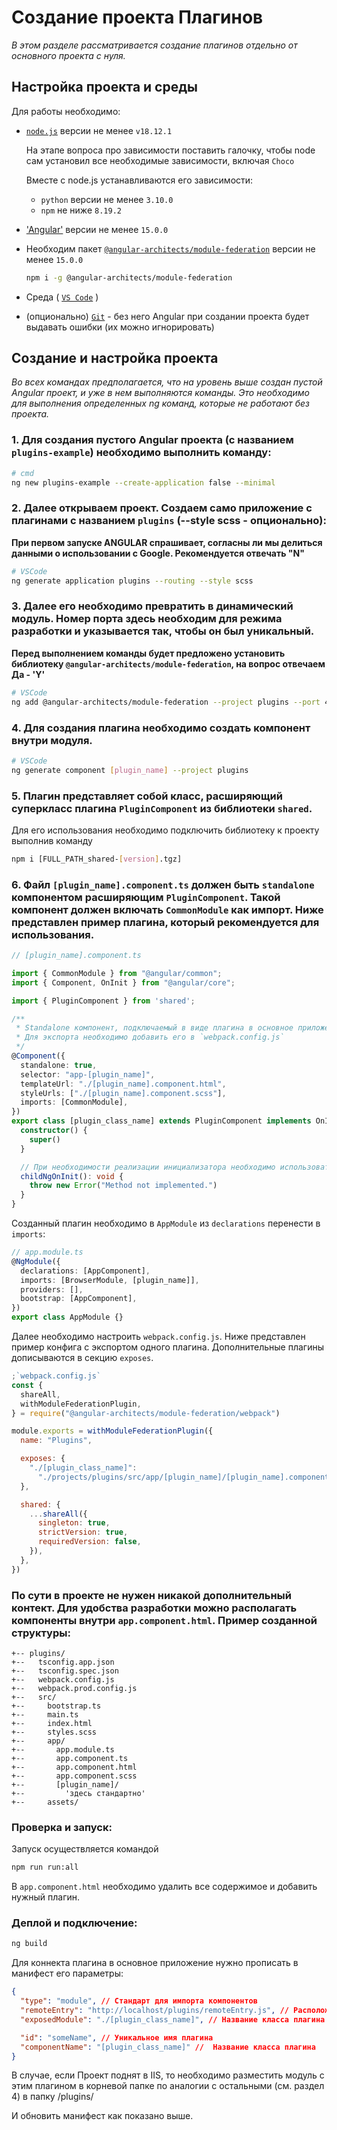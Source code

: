 # Создание проекта Плагинов

<i>В этом разделе рассматривается создание плагинов отдельно от основного проекта с нуля.</i>

## Настройка проекта и среды

Для работы необходимо:

- [`node.js`](https://nodejs.org/en/) версии не менее `v18.12.1`

  На этапе вопроса про зависимости поставить галочку, чтобы node сам установил все необходимые зависимости, включая `Choco`

  Вместе с node.js устанавливаются его зависимости:

  - `python` версии не менее `3.10.0`
  - `npm` не ниже `8.19.2`

- ['Angular'](https://angular.io/guide/setup-local) версии не менее `15.0.0`

- Необходим пакет [`@angular-architects/module-federation`](https://www.npmjs.com/package/@angular-architects/module-federation) версии не менее `15.0.0`

  ```bash
  npm i -g @angular-architects/module-federation
  ```

- Среда ( [`VS Code`](https://code.visualstudio.com/) )

- (опционально) [`Git`](`https://git-scm.com/`) - без него Angular при создании проекта будет выдавать ошибки (их можно игнорировать)

## Создание и настройка проекта

<i>Во всех командах предполагается, что на уровень выше создан пустой Angular проект, и уже в нем выполняются команды. Это необходимо для выполнения определенных ng команд, которые не работают без проекта.</i>

### 1. Для создания пустого Angular проекта (с названием `plugins-example`) необходимо выполнить команду:

```bash
# cmd
ng new plugins-example --create-application false --minimal
```

### 2. Далее открываем проект. Создаем само приложение с плагинами с названием `plugins` (--style scss - опционально):

__При первом запуске ANGULAR спрашивает, согласны ли мы делиться данными о использовании с Google. Рекомендуется отвечать "N"__

```bash
# VSCode
ng generate application plugins --routing --style scss
```

### 3. Далее его необходимо превратить в динамический модуль. Номер порта здесь необходим для режима разработки и указывается так, чтобы он был уникальный.

__Перед выполнением команды будет предложено установить библиотеку `@angular-architects/module-federation`, на вопрос отвечаем Да - 'Y'__

```bash
# VSCode
ng add @angular-architects/module-federation --project plugins --port 4201 --type remote
```

### 4. Для создания плагина необходимо создать компонент внутри модуля.

```bash
# VSCode
ng generate component [plugin_name] --project plugins
```

### 5. Плагин представляет собой класс, расширяющий суперкласс плагина `PluginComponent` из библиотеки `shared`.

Для его использования необходимо подключить библиотеку к проекту выполнив команду

```bash
npm i [FULL_PATH_shared-[version].tgz]
```

### 6. Файл `[plugin_name].component.ts` должен быть `standalone` компонентом расширяющим `PluginComponent`. Такой компонент должен включать `CommonModule` как импорт. Ниже представлен пример плагина, который рекомендуется для использования.

```ts
// [plugin_name].component.ts

import { CommonModule } from "@angular/common";
import { Component, OnInit } from "@angular/core";

import { PluginComponent } from 'shared';

/**
 * Standalone компонент, подключаемый в виде плагина в основное приложение
 * Для экспорта необходимо добавить его в `webpack.config.js`
 */
@Component({
  standalone: true,
  selector: "app-[plugin_name]",
  templateUrl: "./[plugin_name].component.html",
  styleUrls: ["./[plugin_name].component.scss"],
  imports: [CommonModule],
})
export class [plugin_class_name] extends PluginComponent implements OnInit {
  constructor() {
    super()
  }

  // При необходимости реализации инициализатора необходимо использовать данный метод
  childNgOnInit(): void {
    throw new Error("Method not implemented.")
  }
}
```

Созданный плагин необходимо в `AppModule` из `declarations` перенести в `imports`:

```ts
// app.module.ts
@NgModule({
  declarations: [AppComponent],
  imports: [BrowserModule, [plugin_name]],
  providers: [],
  bootstrap: [AppComponent],
})
export class AppModule {}
```

Далее необходимо настроить `webpack.config.js`. Ниже представлен пример конфига с экспортом одного плагина. Дополнительные плагины дописываются в секцию `exposes`.

```js
;`webpack.config.js`
const {
  shareAll,
  withModuleFederationPlugin,
} = require("@angular-architects/module-federation/webpack")

module.exports = withModuleFederationPlugin({
  name: "Plugins",

  exposes: {
    "./[plugin_class_name]":
      "./projects/plugins/src/app/[plugin_name]/[plugin_name].component.ts",
  },

  shared: {
    ...shareAll({
      singleton: true,
      strictVersion: true,
      requiredVersion: false,
    }),
  },
})
```

### По сути в проекте не нужен никакой дополнительный контект. Для удобства разработки можно располагать компоненты внутри `app.component.html`. Пример созданной структуры:

```
+-- plugins/
+--   tsconfig.app.json
+--   tsconfig.spec.json
+--   webpack.config.js
+--   webpack.prod.config.js
+--   src/
+--     bootstrap.ts
+--     main.ts
+--     index.html
+--     styles.scss
+--     app/
+--       app.module.ts
+--       app.component.ts
+--       app.component.html
+--       app.component.scss
+--       [plugin_name]/
+--         'здесь стандартно'
+--     assets/
```

### Проверка и запуск:

Запуск осуществляется командой

```bash
npm run run:all
```

В `app.component.html` необходимо удалить все содержимое и добавить нужный плагин.

### Деплой и подключение:

```bash
ng build
```

Для коннекта плагина в основное приложение нужно прописать в манифест его параметры:

```json
{
  "type": "module", // Стандарт для импорта компонентов
  "remoteEntry": "http://localhost/plugins/remoteEntry.js", // Расположение плагина на сервере
  "exposedModule": "./[plugin_class_name]", // Название класса плагина

  "id": "someName", // Уникальное имя плагина
  "componentName": "[plugin_class_name]" //  Название класса плагина
}
```

В случае, если Проект поднят в IIS, то необходимо разместить модуль с этим плагином в корневой папке по аналогии с остальными (см. раздел 4) в папку /plugins/

И обновить манифест как показано выше.
